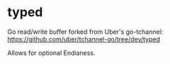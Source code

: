 # typed

Go read/write buffer forked from Uber's go-tchannel: https://github.com/uber/tchannel-go/tree/dev/typed

Allows for optional Endianess.
